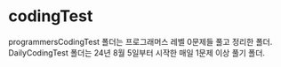 # codingTest
 programmersCodingTest 폴더는 프로그래머스 레벨 0문제들 풀고 정리한 폴더.
 DailyCodingTest 폴더는 24년 8월 5일부터 시작한 매일 1문제 이상 풀기 폴더.
